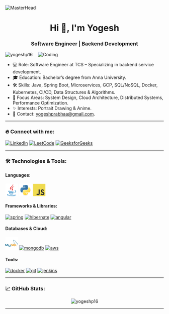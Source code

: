 

![MasterHead](https://user-images.githubusercontent.com/95478989/198955082-6e78ebb5-e1e4-49f9-8d32-6e5af3984dcd.gif)

<h1 align="center">Hi 👋, I'm Yogesh </h1>
<h3 align="center">Software Engineer | Backend Development </h3>
<img align="right" alt="Coding" width="400" src="https://www.lambdatest.com/resources/images/news24.gif">

<p align="left">
  <img src="https://komarev.com/ghpvc/?username=yogeshp16&label=Profile%20views&color=0e75b6&style=flat" alt="yogeshp16" />
</p>

- 💻 Role: Software Engineer at TCS – Specializing in backend service development.
- 🎓 Education: Bachelor’s degree from Anna University.
- 🛠️ Skills: Java, Spring Boot, Microservices, GCP, SQL/NoSQL, Docker, Kubernetes, CI/CD, Data Structures & Algorithms.
- 🚀 Focus Areas: System Design, Cloud Architecture, Distributed Systems, Performance Optimization.
- ✨ Interests: Portrait Drawing & Anime.
- 📧 Contact: yogeshprabhaa@gmail.com.

---

### 🔥 **Connect with me:**
<p align="left">
  <a href="https://www.linkedin.com/in/yogesh-prabhakaran-ba1635229/" target="_blank"><img align="center" src="https://img.shields.io/badge/LinkedIn-blue?style=flat&logo=linkedin&logoColor=white" alt="LinkedIn" height="30"/></a>
  <a href="https://www.leetcode.com/yogesh166" target="_blank"><img align="center" src="https://img.shields.io/badge/LeetCode-FFA116?style=flat&logo=leetcode&logoColor=black" alt="LeetCode" height="30"/></a>
  <a href="https://auth.geeksforgeeks.org/user/yogeshn5ac" target="_blank"><img align="center" src="https://img.shields.io/badge/GeeksforGeeks-5F3F29?style=flat&logo=geeksforgeeks&logoColor=white" alt="GeeksforGeeks" height="30"/></a>
</p>

---

### 🛠️ **Technologies & Tools:**

#### **Languages:**
<a href="https://www.java.com" target="_blank"><img src="https://raw.githubusercontent.com/devicons/devicon/master/icons/java/java-original.svg" alt="java" width="40" height="40"/></a>
<a href="https://www.python.org" target="_blank"><img src="https://raw.githubusercontent.com/devicons/devicon/master/icons/python/python-original.svg" alt="python" width="40" height="40"/></a>
<a href="https://www.javascript.com/" target="_blank"><img src="https://raw.githubusercontent.com/devicons/devicon/master/icons/javascript/javascript-original.svg" alt="javascript" width="40" height="40"/></a>

#### **Frameworks & Libraries:**
<a href="https://spring.io/" target="_blank"><img src="https://www.vectorlogo.zone/logos/springio/springio-icon.svg" alt="spring" width="40" height="40"/></a>
<a href="https://www.hibernate.org/" target="_blank"><img src="https://www.hibernate.org/images/hibernate-logo.svg" alt="hibernate" width="40" height="40"/></a>
<a href="https://angular.io/" target="_blank"><img src="https://angular.io/assets/images/logos/angular/angular.svg" alt="angular" width="40" height="40"/></a>

#### **Databases & Cloud:**
<a href="https://www.mysql.com/" target="_blank"><img src="https://raw.githubusercontent.com/devicons/devicon/master/icons/mysql/mysql-original-wordmark.svg" alt="mysql" width="40" height="40"/></a>
<a href="https://www.mongodb.com/" target="_blank"><img src="https://www.vectorlogo.zone/logos/mongodb/mongodb-icon.svg" alt="mongodb" width="40" height="40"/></a>
<a href="https://aws.amazon.com/" target="_blank"><img src="https://upload.wikimedia.org/wikipedia/commons/a/a9/Amazon_Web_Services_Logo.svg" alt="aws" width="40" height="40"/></a>

#### **Tools:**
<a href="https://www.docker.com/" target="_blank"><img src="https://www.vectorlogo.zone/logos/docker/docker-icon.svg" alt="docker" width="40" height="40"/></a>
<a href="https://git-scm.com/" target="_blank"><img src="https://www.vectorlogo.zone/logos/git-scm/git-scm-icon.svg" alt="git" width="40" height="40"/></a>
<a href="https://www.jenkins.io/" target="_blank"><img src="https://upload.wikimedia.org/wikipedia/commons/5/5b/Jenkins_logo.svg" alt="jenkins" width="40" height="40"/></a>

---

### 📈 **GitHub Stats:**


<p align="center">
  <img src="https://github-readme-streak-stats.herokuapp.com/?user=yogeshp16&" alt="yogeshp16" />
</p>

---



